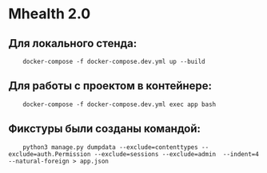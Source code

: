 # Mhealth 2.0

## Для локального стенда:
```
	docker-compose -f docker-compose.dev.yml up --build
```


## Для работы с проектом в контейнере:
```
	docker-compose -f docker-compose.dev.yml exec app bash
```

## Фикстуры были созданы командой:
```
	python3 manage.py dumpdata --exclude=contenttypes --exclude=auth.Permission --exclude=sessions --exclude=admin  --indent=4 --natural-foreign > app.json
```